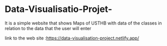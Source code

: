 # Data-Visualisatio-Projet-
It is a simple website that shows Maps of USTHB with data of the classes in relation to the data that the user will enter 

link to the web site :https://data-visualisation-project.netlify.app/
